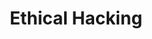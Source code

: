 ---
layout: topic
permalink: /learning/ethical-hacking/
id: ethicalhacking
title: Ethical Hacking
hide_navigation: true
infos:
  title: Ethical Hacking
  description: Learn about Ethical Hacking and conduct a penetration testing in one month
resources:
  - title: The Basics of Hacking and Penetration Testing - Patrick Engebretson
    url: https://www.amazon.com/Basics-Hacking-Penetration-Testing-Ethical-ebook/dp/B00DSNSQAC
  - title: The Basics of Web Hacking - Josh Pauli
    url: https://www.amazon.com/Basics-Web-Hacking-Techniques-Attack/dp/0124166008
  - title: Hacker Roadmap
    url: https://github.com/sundowndev/hacker-roadmap
  - title: WebSecurity Academy
    url: https://portswigger.net/web-security
projects_ideas:
  - title: Conduct a penetration testing of a website
  - title: Build a hacking game
  - title: Build a fake hacker animation
experiences:
  - title: Getting Started with Ethical Hacking
    url: https://medium.com/learning-lab/getting-started-with-ethical-hacking-1aa6401355fa
    source: medium.com
    author: Sandoche Adittane
projects_outcome:
  - name: Terminhack — Impress your friends pretending to be a real hacker|
    type: Website
    url: https://terminhack.learn.uno/
    author: Sandoche Adittane
  - name: Terminhack (Backend)
    type: Open source
    url: https://github.com/sandoche/Terminhack
    author: Sandoche Adittane
  - name: Hacking cheatsheet — A collection of cheatsheets of hacking tools.
    type: Cheatsheet
    url: https://github.com/sandoche/Hacking-cheatsheet
    author: Sandoche Adittane
---